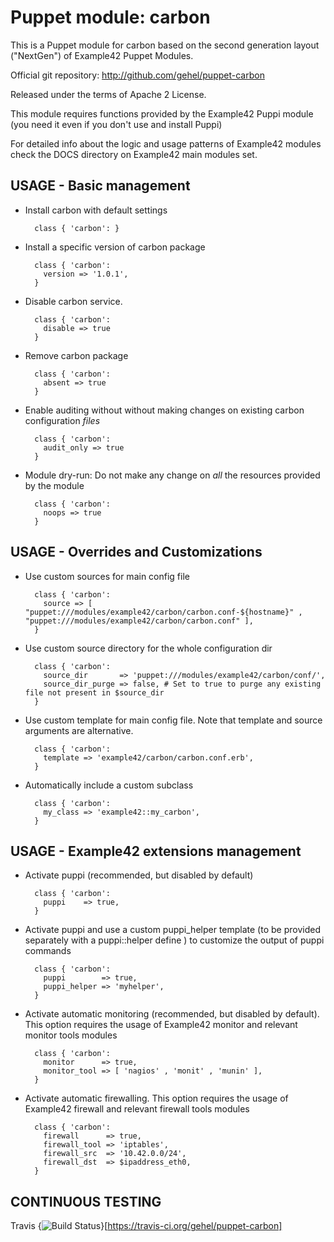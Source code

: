 # Puppet module: carbon

This is a Puppet module for carbon based on the second generation layout ("NextGen") of Example42 Puppet Modules.

Official git repository: http://github.com/gehel/puppet-carbon

Released under the terms of Apache 2 License.

This module requires functions provided by the Example42 Puppi module (you need it even if you don't use and install Puppi)

For detailed info about the logic and usage patterns of Example42 modules check the DOCS directory on Example42 main modules set.


## USAGE - Basic management

* Install carbon with default settings

        class { 'carbon': }

* Install a specific version of carbon package

        class { 'carbon':
          version => '1.0.1',
        }

* Disable carbon service.

        class { 'carbon':
          disable => true
        }

* Remove carbon package

        class { 'carbon':
          absent => true
        }

* Enable auditing without without making changes on existing carbon configuration *files*

        class { 'carbon':
          audit_only => true
        }

* Module dry-run: Do not make any change on *all* the resources provided by the module

        class { 'carbon':
          noops => true
        }


## USAGE - Overrides and Customizations
* Use custom sources for main config file 

        class { 'carbon':
          source => [ "puppet:///modules/example42/carbon/carbon.conf-${hostname}" , "puppet:///modules/example42/carbon/carbon.conf" ], 
        }


* Use custom source directory for the whole configuration dir

        class { 'carbon':
          source_dir       => 'puppet:///modules/example42/carbon/conf/',
          source_dir_purge => false, # Set to true to purge any existing file not present in $source_dir
        }

* Use custom template for main config file. Note that template and source arguments are alternative. 

        class { 'carbon':
          template => 'example42/carbon/carbon.conf.erb',
        }

* Automatically include a custom subclass

        class { 'carbon':
          my_class => 'example42::my_carbon',
        }


## USAGE - Example42 extensions management 
* Activate puppi (recommended, but disabled by default)

        class { 'carbon':
          puppi    => true,
        }

* Activate puppi and use a custom puppi_helper template (to be provided separately with a puppi::helper define ) to customize the output of puppi commands 

        class { 'carbon':
          puppi        => true,
          puppi_helper => 'myhelper', 
        }

* Activate automatic monitoring (recommended, but disabled by default). This option requires the usage of Example42 monitor and relevant monitor tools modules

        class { 'carbon':
          monitor      => true,
          monitor_tool => [ 'nagios' , 'monit' , 'munin' ],
        }

* Activate automatic firewalling. This option requires the usage of Example42 firewall and relevant firewall tools modules

        class { 'carbon':       
          firewall      => true,
          firewall_tool => 'iptables',
          firewall_src  => '10.42.0.0/24',
          firewall_dst  => $ipaddress_eth0,
        }


## CONTINUOUS TESTING

Travis {<img src="https://travis-ci.org/gehel/puppet-carbon.png?branch=master" alt="Build Status" />}[https://travis-ci.org/gehel/puppet-carbon]
